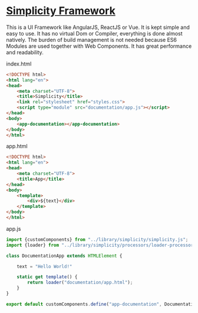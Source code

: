 # [Simplicity Framework](https://anjunar.github.io/simplicity)

This is a UI Framework like AngularJS, ReactJS or Vue. It is kept simple and easy to use.
It has no virtual Dom or Compiler, everything is done almost natively. The burden of build 
management is not needed because ES6 Modules are used together with Web Components. It has
great performance and readability.

index.html
```html
<!DOCTYPE html>
<html lang="en">
<head>
    <meta charset="UTF-8">
    <title>Simplicity</title>
    <link rel="stylesheet" href="styles.css">
    <script type="module" src="documentation/app.js"></script>
</head>
<body>
    <app-documentation></app-documentation>
</body>
</html>
```

app.html
```html
<!DOCTYPE html>
<html lang="en">
<head>
    <meta charset="UTF-8">
    <title>App</title>
</head>
<body>
    <template>
        <div>${text}</div>
    </template>
</body>
</html>
```

app.js
```javascript
import {customComponents} from "../library/simplicity/simplicity.js";
import {loader} from "../library/simplicity/processors/loader-processor.js";

class DocumentationApp extends HTMLElement {

    text = "Hello World!"

    static get template() {
        return loader("documentation/app.html");
    }
}

export default customComponents.define("app-documentation", DocumentationApp);

```